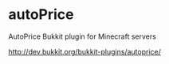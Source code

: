 autoPrice
=========

AutoPrice Bukkit plugin for Minecraft servers

http://dev.bukkit.org/bukkit-plugins/autoprice/
